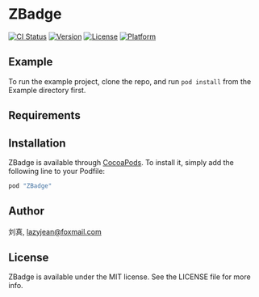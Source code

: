 # ZBadge

[![CI Status](http://img.shields.io/travis/刘真/ZBadge.svg?style=flat)](https://travis-ci.org/刘真/ZBadge)
[![Version](https://img.shields.io/cocoapods/v/ZBadge.svg?style=flat)](http://cocoapods.org/pods/ZBadge)
[![License](https://img.shields.io/cocoapods/l/ZBadge.svg?style=flat)](http://cocoapods.org/pods/ZBadge)
[![Platform](https://img.shields.io/cocoapods/p/ZBadge.svg?style=flat)](http://cocoapods.org/pods/ZBadge)

## Example

To run the example project, clone the repo, and run `pod install` from the Example directory first.

## Requirements

## Installation

ZBadge is available through [CocoaPods](http://cocoapods.org). To install
it, simply add the following line to your Podfile:

```ruby
pod "ZBadge"
```

## Author

刘真, lazyjean@foxmail.com

## License

ZBadge is available under the MIT license. See the LICENSE file for more info.
